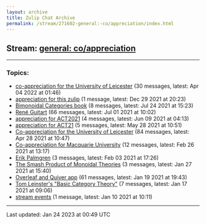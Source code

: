 ```yaml
---
layout: archive
title: Zulip Chat Archive
permalink: /stream/271602-general:-co/appreciation/index.html
---
```


## Stream: [general: co/appreciation](https://mattecapu.github.io/ct-zulip-archive/stream/271602-general:-co/appreciation/index.html)
---

### Topics:

* [co-appreciation for the University of Leicester](topic/topic_co-appreciation.20for.20the.20University.20of.20Leicester.html) (30 messages, latest: Apr 04 2022 at 01:46)
* [appreciation for this zulip](topic/topic_appreciation.20for.20this.20zulip.html) (1 message, latest: Dec 29 2021 at 20:23)
* [Bimonoidal Categories book](topic/topic_Bimonoidal.20Categories.20book.html) (8 messages, latest: Jul 24 2021 at 15:23)
* [René Guitart](topic/topic_Ren.C3.A9.20Guitart.html) (66 messages, latest: Jul 01 2021 at 10:02)
* [appreciation for ACT2021](topic/topic_appreciation.20for.20ACT2021.html) (4 messages, latest: Jun 09 2021 at 04:13)
* [appreciation for ACT21](topic/topic_appreciation.20for.20ACT21.html) (5 messages, latest: May 28 2021 at 10:51)
* [Co-appreciation for the University of Leicester](topic/topic_Co-appreciation.20for.20the.20University.20of.20Leicester.html) (84 messages, latest: Apr 28 2021 at 10:47)
* [Co-appreciation for Macquarie University](topic/topic_Co-appreciation.20for.20Macquarie.20University.html) (12 messages, latest: Feb 26 2021 at 13:17)
* [Erik Palmgren](topic/topic_Erik.20Palmgren.html) (3 messages, latest: Feb 03 2021 at 17:26)
* [The Smash Product of Monoidal Theories](topic/topic_The.20Smash.20Product.20of.20Monoidal.20Theories.html) (3 messages, latest: Jan 27 2021 at 15:40)
* [Overleaf and Quiver app](topic/topic_Overleaf.20and.20Quiver.20app.html) (61 messages, latest: Jan 19 2021 at 19:43)
* [Tom Leinster's "Basic Category Theory"](topic/topic_Tom.20Leinster's.20.22Basic.20Category.20Theory.22.html) (7 messages, latest: Jan 17 2021 at 09:06)
* [stream events](topic/topic_stream.20events.html) (1 message, latest: Jan 10 2021 at 10:11)

<hr><p>Last updated: Jan 24 2023 at 00:49 UTC</p>